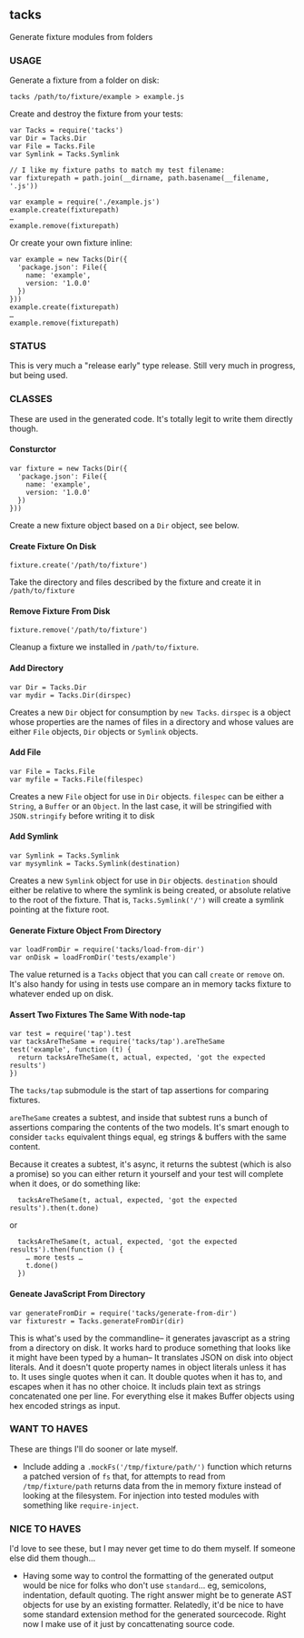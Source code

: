 ## tacks

Generate fixture modules from folders

### USAGE

Generate a fixture from a folder on disk:

```
tacks /path/to/fixture/example > example.js
```

Create and destroy the fixture from your tests:

```
var Tacks = require('tacks')
var Dir = Tacks.Dir
var File = Tacks.File
var Symlink = Tacks.Symlink

// I like my fixture paths to match my test filename:
var fixturepath = path.join(__dirname, path.basename(__filename, '.js'))

var example = require('./example.js')
example.create(fixturepath)
…
example.remove(fixturepath)
```

Or create your own fixture inline:
```
var example = new Tacks(Dir({
  'package.json': File({
    name: 'example',
    version: '1.0.0'
  })
}))
example.create(fixturepath)
…
example.remove(fixturepath)
```

### STATUS

This is very much a "release early" type release.  Still very much in
progress, but being used.

### CLASSES

These are used in the generated code. It's totally legit to write them directly though.

#### Consturctor

```
var fixture = new Tacks(Dir({
  'package.json': File({
    name: 'example',
    version: '1.0.0'
  })
}))
```

Create a new fixture object based on a `Dir` object, see below.

#### Create Fixture On Disk

```
fixture.create('/path/to/fixture')
```

Take the directory and files described by the fixture and create it in `/path/to/fixture`

#### Remove Fixture From Disk

```
fixture.remove('/path/to/fixture')
```

Cleanup a fixture we installed in `/path/to/fixture`.

#### Add Directory

```
var Dir = Tacks.Dir
var mydir = Tacks.Dir(dirspec)
```

Creates a new `Dir` object for consumption by `new Tacks`.  `dirspec` is a
object whose properties are the names of files in a directory and whose
values are either `File` objects, `Dir` objects or `Symlink` objects.

#### Add File

```
var File = Tacks.File
var myfile = Tacks.File(filespec)
```

Creates a new `File` object for use in `Dir` objects. `filespec` can be
either a `String`, a `Buffer` or an `Object`. In the last case, it
will be stringified with `JSON.stringify` before writing it to disk

#### Add Symlink

```
var Symlink = Tacks.Symlink
var mysymlink = Tacks.Symlink(destination)
```

Creates a new `Symlink` object for use in `Dir` objects. `destination` should
either be relative to where the symlink is being created, or absolute relative
to the root of the fixture. That is, `Tacks.Symlink('/')` will create a symlink
pointing at the fixture root.

#### Generate Fixture Object From Directory

```
var loadFromDir = require('tacks/load-from-dir')
var onDisk = loadFromDir('tests/example')
```
The value returned is a `Tacks` object that you can call `create` or
`remove` on. It's also handy for using in tests use compare an in
memory tacks fixture to whatever ended up on disk.

#### Assert Two Fixtures The Same With node-tap

```
var test = require('tap').test
var tacksAreTheSame = require('tacks/tap').areTheSame
test('example', function (t) {
  return tacksAreTheSame(t, actual, expected, 'got the expected results')
})
```
The `tacks/tap` submodule is the start of tap assertions for comparing fixtures.

`areTheSame` creates a subtest, and inside that subtest runs a bunch of
assertions comparing the contents of the two models.  It's smart enough to
consider `tacks` equivalent things equal, eg strings & buffers with the same
content.

Because it creates a subtest, it's async, it returns the subtest (which is
also a promise) so you can either return it yourself and your test will
complete when it does, or do something like:

```
  tacksAreTheSame(t, actual, expected, 'got the expected results').then(t.done)
```

or

```
  tacksAreTheSame(t, actual, expected, 'got the expected results').then(function () {
    … more tests …
    t.done()
  })
```

#### Geneate JavaScript From Directory

```
var generateFromDir = require('tacks/generate-from-dir')
var fixturestr = Tacks.generateFromDir(dir)
```

This is what's used by the commandline– it generates javascript as a string
from a directory on disk.  It works hard to produce something that looks
like it might have been typed by a human– It translates JSON on disk into
object literals.  And it doesn't quote property names in object literals
unless it has to.  It uses single quotes when it can.  It double quotes when
it has to, and escapes when it has no other choice. It includs plain text
as strings concatenated one per line. For everything else it makes Buffer
objects using hex encoded strings as input.

### WANT TO HAVES

These are things I'll do sooner or late myself.

* Include adding a `.mockFs('/tmp/fixture/path/')` function which returns a
  patched version of `fs` that, for attempts to read from `/tmp/fixture/path`
  returns data from the in memory fixture instead of looking at the
  filesystem.  For injection into tested modules with something like
  `require-inject`.

### NICE TO HAVES

I'd love to see these, but I may never get time to do them myself.  If
someone else did them though…

* Having some way to control the formatting of the generated output would be
  nice for folks who don't use `standard`… eg, semicolons, indentation,
  default quoting. The right answer might be to generate AST objects for
  use by an existing formatter. Relatedly, it'd be nice to have some
  standard extension method for the generated sourcecode. Right now I make
  use of it just by concattenating source code.


